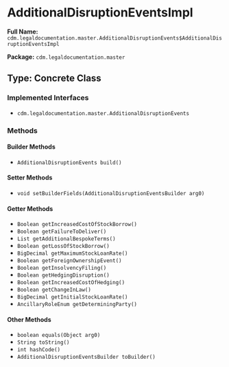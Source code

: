 # AdditionalDisruptionEventsImpl

**Full Name:** `cdm.legaldocumentation.master.AdditionalDisruptionEvents$AdditionalDisruptionEventsImpl`

**Package:** `cdm.legaldocumentation.master`

## Type: Concrete Class

### Implemented Interfaces

- `cdm.legaldocumentation.master.AdditionalDisruptionEvents`

### Methods

#### Builder Methods

- `AdditionalDisruptionEvents build()`

#### Setter Methods

- `void setBuilderFields(AdditionalDisruptionEventsBuilder arg0)`

#### Getter Methods

- `Boolean getIncreasedCostOfStockBorrow()`
- `Boolean getFailureToDeliver()`
- `List getAdditionalBespokeTerms()`
- `Boolean getLossOfStockBorrow()`
- `BigDecimal getMaximumStockLoanRate()`
- `Boolean getForeignOwnershipEvent()`
- `Boolean getInsolvencyFiling()`
- `Boolean getHedgingDisruption()`
- `Boolean getIncreasedCostOfHedging()`
- `Boolean getChangeInLaw()`
- `BigDecimal getInitialStockLoanRate()`
- `AncillaryRoleEnum getDeterminingParty()`

#### Other Methods

- `boolean equals(Object arg0)`
- `String toString()`
- `int hashCode()`
- `AdditionalDisruptionEventsBuilder toBuilder()`

